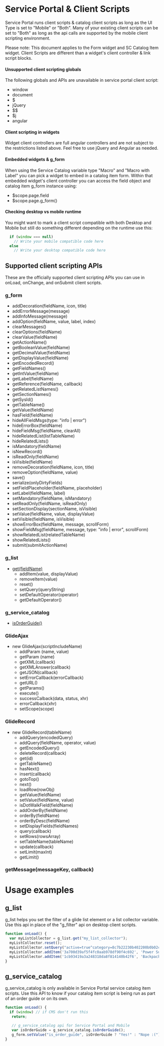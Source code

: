 
# Service Portal & Client Scripts

Service Portal runs client scripts & catalog client scripts as long as the UI Type is set to "Mobile" or "Both". Many of your existing client scripts can be set to "Both" as long as the api calls are supported by the mobile client scripting environment.

Please note: This document applies to the Form widget and SC Catalog Item widget. Client Scripts are different than a widget's client controller & link script blocks.

#### Unsupported client scripting globals

The following globals and APIs are unavailable in service portal client script:

* window
* document
* $
* jQuery
* $$
* $j
* angular

#### Client scripting in widgets

Widget client controllers are full angular controllers and are not subject to the restrictions listed above. Feel free to use jQuery and Angular as needed.

#### Embedded widgets & g_form

When using the Service Catalog variable type "Macro" and "Macro with Label" you can pick a widget to embed in a catalog item form. Within that embedded widget's client controller you can access the field object and catalog item g_form instance using:

* $scope.page.field
* $scope.page.g_form()

#### Checking desktop vs mobile runtime

You might want to mark a client script compatible with both Desktop and Mobile but still do something different depending on the runtime use this:

```javascript
  if (window === null)
    // Write your mobile compatible code here
  else
    // Write your desktop compatible code here
```

## Supported client scripting APIs

These are the officially supported client scripting APIs you can use in onLoad, onChange, and onSubmit client scripts.

### g_form

* addDecoration(fieldName, icon, title)
* addErrorMessage(message)
* addInfoMessage(message)
* addOption(fieldName, value, label, index)
* clearMessages()
* clearOptions(fieldName)
* clearValue(fieldName)
* getActionName()
* getBooleanValue(fieldName)
* getDecimalValue(fieldName)
* getDisplayValue(fieldName)
* getEncodedRecord()
* getFieldNames()
* getIntValue(fieldName)
* getLabel(fieldName)
* getReference(fieldName, callback)
* getRelatedListNames()
* getSectionNames()
* getSysId()
* getTableName()
* getValue(fieldName)
* hasField(fieldName)
* hideAllFieldMsgs(type: "info |  error")
* hideErrorBox(fieldName)
* hideFieldMsg(fieldName, clearAll)
* hideRelatedList(listTableName)
* hideRelatedLists()
* isMandatory(fieldName)
* isNewRecord()
* isReadOnly(fieldName)
* isVisible(fieldName)
* removeDecoration(fieldName, icon, title)
* removeOption(fieldName, value)
* save()
* serialize(onlyDirtyFields)
* setFieldPlaceholder(fieldName, placeholder)
* setLabel(fieldName, label)
* setMandatory(fieldName, isMandatory)
* setReadOnly(fieldName, isReadOnly)
* setSectionDisplay(sectionName, isVisible)
* setValue(fieldName, value, displayValue)
* setVisible(fieldName, isVisible)
* showErrorBox(fieldName, message, scrollForm)
* showFieldMsg(fieldName, message, type: "info | error", scrollForm)
* showRelatedList(relatedTableName)
* showRelatedLists()
* submit(submitActionName)

### g_list
* [get(fieldName)](#g_list)
  * addItem(value, displayValue)
  * removeItem(value)
  * reset()
  * setQuery(queryString)
  * setDefaultOperator(operator)
  * getDefaultOperator()


### g_service_catalog
* [isOrderGuide()](#g_service_catalog)

### GlideAjax

* new GlideAjax(scriptIncludeName)
  * addParam (name, value)
  * getParam (name)
  * getXML(callback)
  * getXMLAnswer(callback)
  * getJSON(callback)
  * setErrorCallback(errorCallback)
  * getURL()
  * getParams()
  * execute()
  * successCalback(data, status, xhr)
  * errorCallback(xhr)
  * setScope(scope)


### GlideRecord
* new GlideRecord(tableName)
  * addQuery(encodedQuery)
  * addQuery(fieldName, operator, value)
  * getEncodedQuery()
  * deleteRecord(callback)
  * get(id)
  * getTableName()
  * hasNext()
  * insert(callback)
  * gotoTop()
  * next()
  * loadRow(rowObj)
  * getValue(fieldName)
  * setValue(fieldName, value)
  * isDotWalkField(fieldName)
  * addOrderBy(fieldName)
  * orderBy(fieldName)
  * orderByDesc(fieldName)
  * setDisplayFields(fieldNames)
  * query(callback)
  * setRows(rowsArray)
  * setTableName(tableName)
  * update(callback)
  * setLimit(maxInt)
  * getLimit()


### getMessage(messageKey, callback)


# Usage examples

<a name="g_list"></a>g_list
-----
g_list helps you set the filter of a glide list element or a list collector variable. Use this api in place of the "g_filter" api on desktop client scripts.

```javascript
function onLoad() {
  var myListCollector = g_list.get("my_list_collector");
  myListCollector.reset();
  myListCollector.setQuery("active=true^category=8c7b22230b402200b0b02c6317673a62");
  myListCollector.addItem('3a700d39af5f4fc0aab978df90f4c692', 'Power Supply');
  myListCollector.addItem('1cb93419a3a248318da8f814140b42f6', 'Backpack');
}
```

<a name="g_service_catalog"></a>g_service_catalog
-----
g_service_catalog is only available in Service Portal service catalog item scripts. Use this API to know if your catalog item script is being run as part of an order guide or on its own.

 ```javascript
 function onLoad() {
   if (window) // if CMS don't run this
    return;

    // g_service_catalog api for Service Portal and Mobile
    var isOrderGuide = g_service_catalog.isOrderGuide();
    g_form.setValue("is_order_guide", isOrderGuide ? "Yes!" : "Nope :(");
}
 ```
